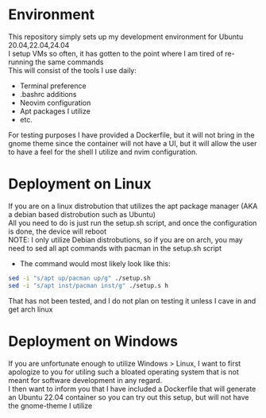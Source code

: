 # Environment
This repository simply sets up my development environment for Ubuntu 20.04,22.04,24.04<br>
I setup VMs so often, it has gotten to the point where I am tired of re-running the same commands<br>
This will consist of the tools I use daily:
- Terminal preference
- .bashrc additions
- Neovim configuration
- Apt packages I utilize
- etc.

For testing purposes I have provided a Dockerfile, but it will not bring in the gnome theme since the container will not have a UI, but it will allow the user to have a feel for the shell I utilize and nvim configuration.

# Deployment on Linux
If you are on a linux distrobution that utilizes the apt package manager (AKA a debian based distrobution such as Ubuntu)<br>
All you need to do is just run the setup.sh script, and once the configuration is done, the device will reboot<br>
NOTE: I only utilize Debian distrobutions, so if you are on arch, you may need to sed all apt commands with pacman in the setup.sh script<br>
- The command would most likely look like this:
```bash
sed -i "s/apt up/pacman up/g" ./setup.sh
sed -i "s/apt inst/pacman inst/g" ./setup.s h
```
That has not been tested, and I do not plan on testing it unless I cave in and get arch linux

# Deployment on Windows
If you are unfortunate enough to utilize Windows > Linux, I want to first apologize to you for utiling such a bloated operating system that is not meant for software development in any regard.<br>
I then want to inform you that I have included a Dockerfile that will generate an Ubuntu 22.04 container so you can try out this setup, but will not have the gnome-theme I utilize<br>
